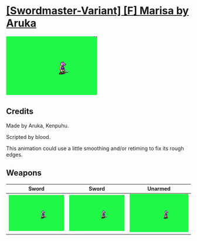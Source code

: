 # [\[Swordmaster-Variant\] \[F\] Marisa by Aruka](./)
 

<img src="./1.%20Sword/Sword_000.png" alt="[Swordmaster-Variant] [F] Marisa by Aruka standing" />

## Credits

Made by Aruka, Kenpuhu. 

Scripted by blood.

This animation could use a little smoothing and/or retiming to fix its rough edges.

## Weapons
 

|Sword |Sword |Unarmed |
|  :---: | :---: | :---: |
| <img alt="Sword animation" src="./1.%20Sword/Sword.gif" /> | <img alt="Sword animation" src="./1.%20Sword%20(Alt)/Sword.gif" /> | <img alt="Unarmed animation" src="./8.%20Unarmed/Unarmed.gif" /> |
